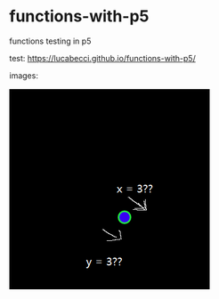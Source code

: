 # functions-with-p5
functions testing in p5 

test: https://lucabecci.github.io/functions-with-p5/

images: 

![img](https://github.com/lucabecci/functions-with-p5/blob/master/git1.png)
